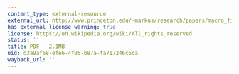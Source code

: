 ```yaml
---
content_type: external-resource
external_url: http://www.princeton.edu/~markus/research/papers/macro_finance.pdf
has_external_license_warning: true
license: https://en.wikipedia.org/wiki/All_rights_reserved
status: ''
title: PDF - 2.1MB
uid: d3a9af68-efe6-4f05-b87a-fa717246c6ca
wayback_url: ''
---
```

